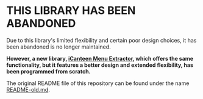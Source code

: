 # THIS LIBRARY HAS BEEN ABANDONED

Due to this library's limited flexibility and certain poor design choices, it has been abandoned is no longer maintained.

**However, a new library, [iCanteen Menu Extractor](https://github.com/vitlabuda/icanteen-menu-extractor), which offers
the same functionality, but it features a better design and extended flexibility, has been programmed from scratch.**

The original README file of this repository can be found under the name [README-old.md](README-old.md). 
